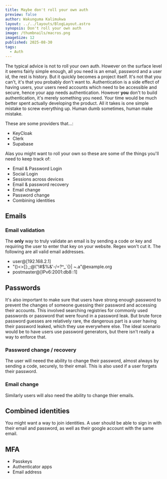 ```yaml
---
title: Maybe don't roll your own auth
preview: false
author: Wakunguma Kalimukwa
layout: ../../layouts/BlogLayout.astro
synopsis: Don't roll your own auth
image: /thumbnails/macros.png
imageSize: 12
published: 2025-08-30
tags:
  - Auth
---
```


The typical advice is not to roll your own auth. However on the surface level it seems fairly simple enough, all you need is an email, password and a user id, the rest is history. But it quickly becomes a project
itself. It's not that you can't, it's that you probably don't want to. Authentication is a side effect of having users, your users need accounts which need to be accessible and secure, hence your app needs authentication. However **you** don't to build authentication, it's merely something you need. Your time would be much better spent actually developing the product. 
All it takes is one simple mistake to screw everything up. Human dumb sometimes, human make mistake.

These are some providers that...:
- KeyCloak
- Clerk
- Supabase

Alas you might want to roll your own so these are some of the things you'll need to keep track of:
- Email & Password Login
- Social Login
- Sessions across devices
- Email & password recovery
- Email change
- Password change
- Combining identities

## Emails

### Email validation
The **only** way to truly validate an email is by sending a code or key and requiring the user to enter that key on your website. Regex won't cut it. The following are all valid email addresses. 

- user@[192.168.2.1]
- "()<>[]:,;@\\\"!#$%&'-/=?^_`{}| ~.a"@example.org
- postmaster@[IPv6:2001:db8::1]


## Passwords
It's also important to make sure that users have strong enough password to prevent the changes of someone guessing their password and accessing their accounts. This involved searching registries for commonly used passwords or password that were found in a password leak. But brute force password guesses are relatively rare, the dangerous part is a user having their password leaked, which they use everywhere else. The ideal scenario would be to have users use password generators, but there isn't really a way to enforce that.

### Password change / recovery
The user will neeed the ability to change their password, almost always by sending a code, securely, to their email. This is also used if a user forgets their password.

### Email change
Similarly users will also need the ability to change thier emails.

## Combined identities
You might want a way to join identities. A user should be able to sign in with their email and password, as well as their google account with the same email.

## MFA
- Passkeys
- Authenticator apps
- Email address
